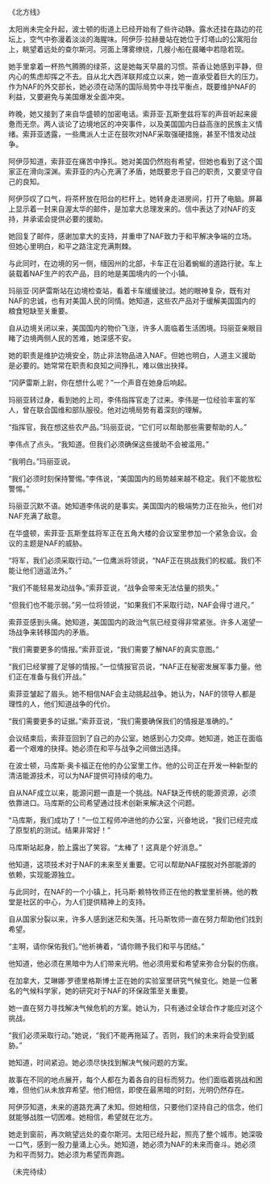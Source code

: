《北方线》

太阳尚未完全升起，波士顿的街道上已经开始有了些许动静。露水还挂在路边的花坛上，空气中弥漫着淡淡的海腥味。阿伊莎·拉赫曼站在她位于灯塔山的公寓阳台上，眺望着远处的查尔斯河。河面上薄雾缭绕，几艘小船在晨曦中若隐若现。

她手里拿着一杯热气腾腾的绿茶，这是她每天早晨的习惯。茶香让她感到平静，但内心的焦虑却挥之不去。自从北大西洋联邦成立以来，她一直承受着巨大的压力。作为NAF的外交部长，她必须在动荡的国际局势中寻找平衡点，既要维护NAF的利益，又要避免与美国爆发全面冲突。

昨晚，她又接到了来自华盛顿的加密电话。索菲亚·瓦斯奎兹将军的声音听起来疲惫而无奈。两人谈论了边境地区的冲突事件，以及美国国内日益高涨的民族主义情绪。索菲亚透露，一些鹰派人士正在鼓吹对NAF采取强硬措施，甚至不惜发动战争。

阿伊莎知道，索菲亚在痛苦中挣扎。她对美国仍然抱有希望，但她也看到了这个国家正在滑向深渊。索菲亚的内心充满了矛盾，她既要忠于自己的职责，又要坚守自己的良知。

阿伊莎叹了口气，将茶杯放在阳台的栏杆上。她转身走进房间，打开了电脑。屏幕上显示着一封来自渥太华的邮件，是加拿大总理发来的。信中表达了对NAF的支持，并承诺会提供必要的援助。

她回复了邮件，感谢加拿大的支持，并重申了NAF致力于和平解决争端的立场。但她心里明白，和平之路注定充满荆棘。

与此同时，在边境的另一侧，缅因州的北部，卡车正在沿着蜿蜒的道路行驶。车上装载着NAF生产的农产品，目的地是美国境内的一个小镇。

玛丽亚·冈萨雷斯站在边境检查站，看着卡车缓缓驶过。她的眼神复杂，既有对NAF的忠诚，也有对美国人民的同情。她知道，这些农产品对于缓解美国国内的粮食短缺至关重要。

自从边境关闭以来，美国国内的物价飞涨，许多人面临着生活困境。玛丽亚亲眼目睹了边境两侧人民的苦难，她深感不安。

她的职责是维护边境安全，防止非法物品进入NAF。但她也明白，人道主义援助是必要的。她常常在职责和良知之间挣扎，难以做出抉择。

“冈萨雷斯上尉，你在想什么呢？”一个声音在她身后响起。

玛丽亚转过身，看到她的上司，李伟指挥官走了过来。李伟是一位经验丰富的军人，曾在联合国维和部队服役。他对边境局势有着深刻的理解。

“指挥官，我在想这些农产品。”玛丽亚说，“它们可以帮助那些需要帮助的人。”

李伟点了点头。“我知道。但我们必须确保这些援助不会被滥用。”

“我明白。”玛丽亚说。

“我们必须时刻保持警惕。”李伟说，“美国国内的局势越来越不稳定。我们不能放松警惕。”

玛丽亚沉默不语。她知道李伟说的是事实。美国国内的极端势力正在抬头，他们对NAF充满了敌意。

在华盛顿，索菲亚·瓦斯奎兹将军正在五角大楼的会议室里参加一个紧急会议。会议的主题是NAF的威胁。

“将军，我们必须采取行动。”一位鹰派将领说，“NAF正在挑战我们的权威。我们不能让他们逍遥法外。”

“我们不能轻易发动战争。”索菲亚说，“战争会带来无法估量的损失。”

“但我们也不能示弱。”另一位将领说，“如果我们不采取行动，NAF会得寸进尺。”

索菲亚感到头痛。她知道，美国国内的政治气氛已经变得非常紧张。许多人渴望一场战争来转移国内的矛盾。

“我们需要更多的情报。”索菲亚说，“我们需要了解NAF的真实意图。”

“我们已经掌握了足够的情报。”一位情报官员说，“NAF正在秘密发展军事力量。他们正在准备与我们开战。”

索菲亚皱起了眉头。她不相信NAF会主动挑起战争。她认为，NAF的领导人都是理性的人，他们知道战争的代价。

“我们需要更多的证据。”索菲亚说，“我们需要确保我们的情报是准确的。”

会议结束后，索菲亚回到了自己的办公室。她感到心力交瘁。她知道，她正在面临着一个艰难的抉择。她必须在和平与战争之间做出选择。

在波士顿，马库斯·奥卡福正在他的办公室里工作。他的公司正在开发一种新型的清洁能源技术，可以为NAF提供可持续的电力。

自从NAF成立以来，能源问题一直是一个挑战。NAF缺乏传统的能源资源，必须依靠进口。马库斯的公司希望通过技术创新来解决这个问题。

“马库斯，我们成功了！”一位工程师冲进他的办公室，兴奋地说，“我们已经完成了原型机的测试。结果非常好！”

马库斯站起身，脸上露出了笑容。“太棒了！这真是个好消息。”

他知道，这项技术对于NAF的未来至关重要。它可以帮助NAF摆脱对外部能源的依赖，实现能源独立。

与此同时，在NAF的一个小镇上，托马斯·赖特牧师正在他的教堂里祈祷。他的教堂是社区的中心，为人们提供精神上的支持。

自从国家分裂以来，许多人感到迷茫和失落。托马斯牧师一直在努力帮助他们找到希望。

“主啊，请你保佑我们。”他祈祷着，“请你赐予我们和平与团结。”

他知道，他必须在黑暗中为人们带来光明。他必须用爱和希望来弥合分裂的伤痕。

在加拿大，艾琳娜·罗德里格斯博士正在她的实验室里研究气候变化。她是一位著名的气候科学家，她的研究对于NAF的环保政策至关重要。

她一直在努力寻找解决气候危机的方案。她认为，只有通过全球合作才能应对这个挑战。

“我们必须采取行动。”她说，“我们不能再拖延了。否则，我们的未来将会受到威胁。”

她知道，时间紧迫。她必须尽快找到解决气候问题的方案。

故事在不同的地点展开，每个人都在为着各自的目标而努力。他们面临着挑战和困难，但他们从未放弃希望。他们相信，即使在最黑暗的时刻，光明仍然存在。

阿伊莎知道，未来的道路充满了未知。但她相信，只要他们坚持自己的信念，他们就能够战胜一切困难。她相信，希望就在北方。

她走到窗前，再次眺望远处的查尔斯河。太阳已经升起，照亮了整个城市。她深吸一口气，感到一股力量涌上心头。她知道，她必须为NAF的未来而奋斗。她必须为和平而努力。她必须为希望而奔跑。

（未完待续）